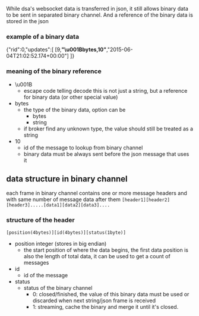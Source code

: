 While dsa's websocket data is transferred in json, it still allows binary data to be sent in separated binary channel. And a reference of the binary data is stored in the json


### example of a binary data

{"rid":0,"updates":[ [9,**"\u001Bbytes,10"**,"2015-06-04T21:02:52.174+00:00"] ]}

### meaning of the binary reference
* \u001B
  * escape code telling decode this is not just a string, but a reference for binary data (or other special value) 
* bytes
  * the type of the binary data, option can be
    * bytes
    * string
  * if broker find any unknown type, the value should still be treated as a string
* 10
  * id of the message to lookup from binary channel
  * binary data must be always sent before the json message that uses it

## data structure in binary channel
each frame in binary channel contains one or more message headers and with same number of message data after them
`[header1][header2][header3].....[data1][data2][data3]....`

### structure of the header
`[position(4bytes)][id(4bytes)][status(1byte)]`
* position integer (stores in big endian)
  * the start position of where the data begins, the first data position is also the length of total data, it can be used to get a count of messages
* id
  * id of the message
* status
  * status of the binary channel
    * 0: closed/finished, the value of this binary data must be used or discarded when next string/json frame is received
    * 1: streaming, cache the binary and merge it until it's closed.
